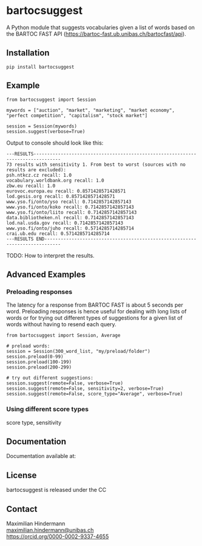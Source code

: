 # bartocsuggest

A Python module that suggests vocabularies given a list of words based on the BARTOC FAST API (https://bartoc-fast.ub.unibas.ch/bartocfast/api).

## Installation

```
pip install bartocsuggest
```

## Example
```
from bartocsuggest import Session

mywords = ["auction", "market", "marketing", "market economy", "perfect competition", "capitalism", "stock market"]

session = Session(mywords)
session.suggest(verbose=True)
```

Output to console should look like this:

```
---RESULTS--------------------------------------------------------------------------------
73 results with sensitivity 1. From best to worst (sources with no results are excluded):
psh.ntkcz.cz recall: 1.0
vocabulary.worldbank.org recall: 1.0
zbw.eu recall: 1.0
eurovoc.europa.eu recall: 0.8571428571428571
lod.gesis.org recall: 0.8571428571428571
www.yso.fi/onto/yso recall: 0.7142857142857143
www.yso.fi/onto/koko recall: 0.7142857142857143
www.yso.fi/onto/liito recall: 0.7142857142857143
data.bibliotheken.nl recall: 0.7142857142857143
lod.nal.usda.gov recall: 0.7142857142857143
www.yso.fi/onto/juho recall: 0.5714285714285714
crai.ub.edu recall: 0.5714285714285714
---RESULTS END----------------------------------------------------------------------------
```

TODO: How to interpret the results.

## Advanced Examples

### Preloading responses
The latency for a response from BARTOC FAST is about 5 seconds per word. Preloading responses is hence useful for dealing with long lists of words or for trying out different types of suggestions for a given list of words without having to resend each query.

```
from bartocsuggest import Session, Average

# preload words:
session = Session(300_word_list, "my/preload/folder")
session.preload(0-99)
session.preload(100-199)
session.preload(200-299)

# try out different suggestions:
session.suggest(remote=False, verbose=True)
session.suggest(remote=False, sensitivity=2, verbose=True)
session.suggest(remote=False, score_type="Average", verbose=True)
```

### Using different score types
score type, sensitivity

## Documentation
Documentation available at:

## License
bartocsuggest is released under the CC

## Contact
Maximilian Hindermann  
maximilian.hindermann@unibas.ch  
https://orcid.org/0000-0002-9337-4655